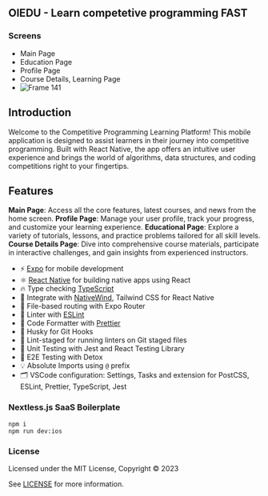 ## OlEDU - Learn competetive programming FAST

### Screens
* Main Page
* Education Page
* Profile Page
* Course Details, Learning Page
* ![Frame 141](https://github.com/ZhQriks/oledu/assets/49629027/970ac72b-5c76-4140-9082-b84196ce9117)

## Introduction
Welcome to the Competitive Programming Learning Platform! This mobile application is designed to assist learners in their journey into competitive programming. Built with React Native, the app offers an intuitive user experience and brings the world of algorithms, data structures, and coding competitions right to your fingertips.

## Features
**Main Page**: Access all the core features, latest courses, and news from the home screen.
**Profile Page**: Manage your user profile, track your progress, and customize your learning experience.
**Educational Page**: Explore a variety of tutorials, lessons, and practice problems tailored for all skill levels.
**Course Details Page**: Dive into comprehensive course materials, participate in interactive challenges, and gain insights from experienced instructors.

- ⚡ [Expo](https://expo.dev) for mobile development
- ⚛️ [React Native](https://reactnative.dev) for building native apps using React
- 🔥 Type checking [TypeScript](https://www.typescriptlang.org)
- 💎 Integrate with [NativeWind](https://www.nativewind.dev), Tailwind CSS for React Native
- 📁 File-based routing with Expo Router
- 📏 Linter with [ESLint](https://eslint.org)
- 💖 Code Formatter with [Prettier](https://prettier.io)
- 🦊 Husky for Git Hooks
- 🚫 Lint-staged for running linters on Git staged files
- 🦺 Unit Testing with Jest and React Testing Library
- 🧪 E2E Testing with Detox
- 💡 Absolute Imports using `@` prefix
- 🗂 VSCode configuration: Settings, Tasks and extension for PostCSS, ESLint, Prettier, TypeScript, Jest

### Nextless.js SaaS Boilerplate

```
npm i
npm run dev:ios
```

### License

Licensed under the MIT License, Copyright © 2023

See [LICENSE](LICENSE) for more information.
